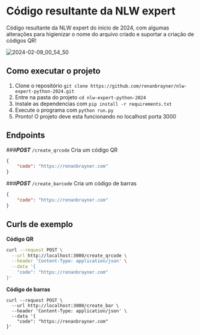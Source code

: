 # Código resultante da NLW expert
Código resultante da NLW expert do inicio de 2024, com algumas alterações para higienizar o nome do arquivo criado e suportar a criação de códigos QR!

![2024-02-09_00_54_50](https://github.com/renanbrayner/nlw-expert-python-2024/assets/29386809/b5c4ab12-3c09-45ed-ab5c-df39befb014c)


## Como executar o projeto
1. Clone o repositório `git clone https://github.com/renanbrayner/nlw-expert-python-2024.git`
2. Entre na pasta do projeto `cd nlw-expert-python-2024`
3. Instale as dependencias com `pip install -r requirements.txt`
4. Execute o programa com `python run.py`
5. Pronto! O projeto deve esta funcionando no localhost porta 3000

## Endpoints
###***POST*** `/create_qrcode`
Cria um código QR
```json
{
	"code": "https://renanbrayner.com"
}
```

###***POST*** `/create_barcode`
Cria um código de barras
```json
{
	"code": "https://renanbrayner.com"
}
```

## Curls de exemplo
**Código QR**
```bash
curl --request POST \
  --url http://localhost:3000/create_qrcode \
  --header 'Content-Type: application/json' \
  --data '{
	"code": "https://renanbrayner.com"
}'
```

**Código de barras**
```
curl --request POST \
  --url http://localhost:3000/create_bar \
  --header 'Content-Type: application/json' \
  --data '{
	"code": "https://renanbrayner.com"
}'
```
